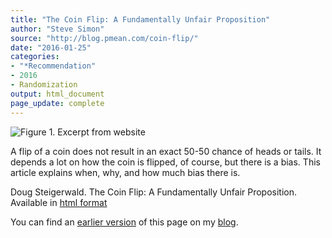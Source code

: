 ```yaml
---
title: "The Coin Flip: A Fundamentally Unfair Proposition"
author: "Steve Simon"
source: "http://blog.pmean.com/coin-flip/"
date: "2016-01-25"
categories:
- "*Recommendation"
- 2016
- Randomization
output: html_document
page_update: complete
---
```


![Figure 1. Excerpt from website](http://www.pmean.com/new-images/16/coin-flip01.png)

<div class="notes">

A flip of a coin does not result in an exact 50-50 chance of heads or
tails. It depends a lot on how the coin is flipped, of course, but there
is a bias. This article explains when, why, and how much bias there
is.

Doug Steigerwald. The Coin Flip: A Fundamentally Unfair Proposition.
Available in [html format][ste1]

You can find an [earlier version][sim1] of this page on my [blog][sim2].

[sim1]: http://blog.pmean.com/coin-flip/
[sim2]: http://blog.pmean.com

[ste1]: http://econ.ucsb.edu/~doug/240a/Coin%20Flip.htm

</div>
